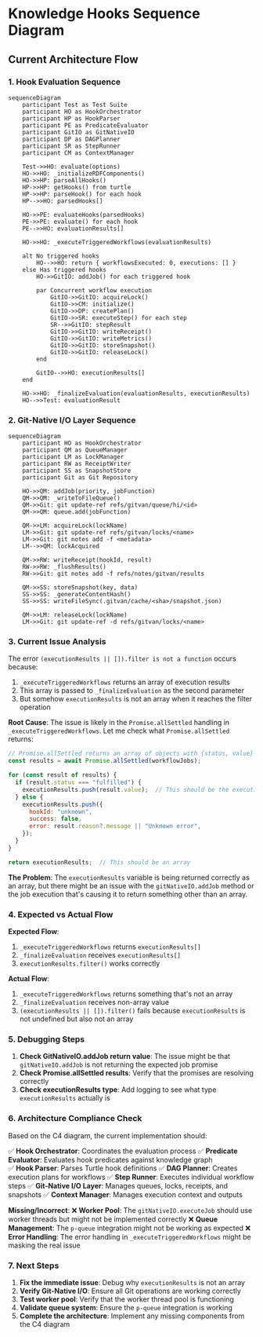 # Knowledge Hooks Sequence Diagram

## Current Architecture Flow

### 1. Hook Evaluation Sequence

```mermaid
sequenceDiagram
    participant Test as Test Suite
    participant HO as HookOrchestrator
    participant HP as HookParser
    participant PE as PredicateEvaluator
    participant GitIO as GitNativeIO
    participant DP as DAGPlanner
    participant SR as StepRunner
    participant CM as ContextManager

    Test->>HO: evaluate(options)
    HO->>HO: _initializeRDFComponents()
    HO->>HP: parseAllHooks()
    HP->>HP: getHooks() from turtle
    HP->>HP: parseHook() for each hook
    HP-->>HO: parsedHooks[]
    
    HO->>PE: evaluateHooks(parsedHooks)
    PE->>PE: evaluate() for each hook
    PE-->>HO: evaluationResults[]
    
    HO->>HO: _executeTriggeredWorkflows(evaluationResults)
    
    alt No triggered hooks
        HO-->>HO: return { workflowsExecuted: 0, executions: [] }
    else Has triggered hooks
        HO->>GitIO: addJob() for each triggered hook
        
        par Concurrent workflow execution
            GitIO->>GitIO: acquireLock()
            GitIO->>CM: initialize()
            GitIO->>DP: createPlan()
            GitIO->>SR: executeStep() for each step
            SR-->>GitIO: stepResult
            GitIO->>GitIO: writeReceipt()
            GitIO->>GitIO: writeMetrics()
            GitIO->>GitIO: storeSnapshot()
            GitIO->>GitIO: releaseLock()
        end
        
        GitIO-->>HO: executionResults[]
    end
    
    HO->>HO: _finalizeEvaluation(evaluationResults, executionResults)
    HO-->>Test: evaluationResult
```

### 2. Git-Native I/O Layer Sequence

```mermaid
sequenceDiagram
    participant HO as HookOrchestrator
    participant QM as QueueManager
    participant LM as LockManager
    participant RW as ReceiptWriter
    participant SS as SnapshotStore
    participant Git as Git Repository

    HO->>QM: addJob(priority, jobFunction)
    QM->>QM: _writeToFileQueue()
    QM->>Git: git update-ref refs/gitvan/queue/hi/<id>
    QM->>QM: queue.add(jobFunction)
    
    QM->>LM: acquireLock(lockName)
    LM->>Git: git update-ref refs/gitvan/locks/<name>
    LM->>Git: git notes add -f <metadata>
    LM-->>QM: lockAcquired
    
    QM->>RW: writeReceipt(hookId, result)
    RW->>RW: _flushResults()
    RW->>Git: git notes add -f refs/notes/gitvan/results
    
    QM->>SS: storeSnapshot(key, data)
    SS->>SS: _generateContentHash()
    SS->>SS: writeFileSync(.gitvan/cache/<sha>/snapshot.json)
    
    QM->>LM: releaseLock(lockName)
    LM->>Git: git update-ref -d refs/gitvan/locks/<name>
```

### 3. Current Issue Analysis

The error `(executionResults || []).filter is not a function` occurs because:

1. `_executeTriggeredWorkflows` returns an array of execution results
2. This array is passed to `_finalizeEvaluation` as the second parameter
3. But somehow `executionResults` is not an array when it reaches the filter operation

**Root Cause**: The issue is likely in the `Promise.allSettled` handling in `_executeTriggeredWorkflows`. Let me check what `Promise.allSettled` returns:

```javascript
// Promise.allSettled returns an array of objects with {status, value} or {status, reason}
const results = await Promise.allSettled(workflowJobs);

for (const result of results) {
  if (result.status === "fulfilled") {
    executionResults.push(result.value);  // This should be the execution result
  } else {
    executionResults.push({
      hookId: "unknown",
      success: false,
      error: result.reason?.message || "Unknown error",
    });
  }
}

return executionResults;  // This should be an array
```

**The Problem**: The `executionResults` variable is being returned correctly as an array, but there might be an issue with the `gitNativeIO.addJob` method or the job execution that's causing it to return something other than an array.

### 4. Expected vs Actual Flow

**Expected Flow**:
1. `_executeTriggeredWorkflows` returns `executionResults[]`
2. `_finalizeEvaluation` receives `executionResults[]`
3. `executionResults.filter()` works correctly

**Actual Flow**:
1. `_executeTriggeredWorkflows` returns something that's not an array
2. `_finalizeEvaluation` receives non-array value
3. `(executionResults || []).filter()` fails because `executionResults` is not undefined but also not an array

### 5. Debugging Steps

1. **Check GitNativeIO.addJob return value**: The issue might be that `gitNativeIO.addJob` is not returning the expected job promise
2. **Check Promise.allSettled results**: Verify that the promises are resolving correctly
3. **Check executionResults type**: Add logging to see what type `executionResults` actually is

### 6. Architecture Compliance Check

Based on the C4 diagram, the current implementation should:

✅ **Hook Orchestrator**: Coordinates the evaluation process
✅ **Predicate Evaluator**: Evaluates hook predicates against knowledge graph  
✅ **Hook Parser**: Parses Turtle hook definitions
✅ **DAG Planner**: Creates execution plans for workflows
✅ **Step Runner**: Executes individual workflow steps
✅ **Git-Native I/O Layer**: Manages queues, locks, receipts, and snapshots
✅ **Context Manager**: Manages execution context and outputs

**Missing/Incorrect**:
❌ **Worker Pool**: The `gitNativeIO.executeJob` should use worker threads but might not be implemented correctly
❌ **Queue Management**: The `p-queue` integration might not be working as expected
❌ **Error Handling**: The error handling in `_executeTriggeredWorkflows` might be masking the real issue

### 7. Next Steps

1. **Fix the immediate issue**: Debug why `executionResults` is not an array
2. **Verify Git-Native I/O**: Ensure all Git operations are working correctly
3. **Test worker pool**: Verify that the worker thread pool is functioning
4. **Validate queue system**: Ensure the `p-queue` integration is working
5. **Complete the architecture**: Implement any missing components from the C4 diagram

